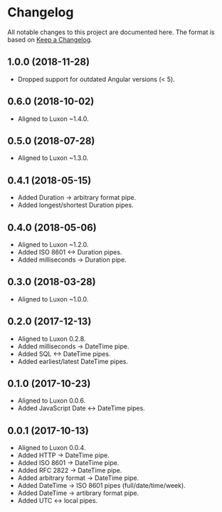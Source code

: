 # Changelog

All notable changes to this project are documented here. The format is based on [Keep a Changelog][keep-a-changelog].

## 1.0.0 (2018-11-28)

-   Dropped support for outdated Angular versions (< 5).

## 0.6.0 (2018-10-02)

-   Aligned to Luxon ~1.4.0.

## 0.5.0 (2018-07-28)

-   Aligned to Luxon ~1.3.0.

## 0.4.1 (2018-05-15)

-   Added Duration -> arbitrary format pipe.
-   Added longest/shortest Duration pipes.

## 0.4.0 (2018-05-06)

-   Aligned to Luxon ~1.2.0.
-   Added ISO 8601 <-> Duration pipes.
-   Added milliseconds -> Duration pipe.

## 0.3.0 (2018-03-28)

-   Aligned to Luxon ~1.0.0.

## 0.2.0 (2017-12-13)

-   Aligned to Luxon 0.2.8.
-   Added milliseconds -> DateTime pipe.
-   Added SQL <-> DateTime pipes.
-   Added earliest/latest DateTime pipes.

## 0.1.0 (2017-10-23)

-   Aligned to Luxon 0.0.6.
-   Added JavaScript Date <-> DateTime pipes.

## 0.0.1 (2017-10-13)

-   Aligned to Luxon 0.0.4.
-   Added HTTP -> DateTime pipe.
-   Added ISO 8601 -> DateTime pipe.
-   Added RFC 2822 -> DateTime pipe.
-   Added arbitrary format -> DateTime pipe.
-   Added DateTime -> ISO 8601 pipes (full/date/time/week).
-   Added DateTime -> artibrary format pipe.
-   Added UTC <-> local pipes.

[keep-a-changelog]: http://keepachangelog.com/en/1.0.0/
